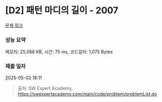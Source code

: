 # [D2] 패턴 마디의 길이 - 2007 

[문제 링크](https://swexpertacademy.com/main/code/problem/problemDetail.do?contestProbId=AV5P1kNKAl8DFAUq) 

### 성능 요약

메모리: 25,088 KB, 시간: 75 ms, 코드길이: 1,075 Bytes

### 제출 일자

2025-05-02 18:11



> 출처: SW Expert Academy, https://swexpertacademy.com/main/code/problem/problemList.do